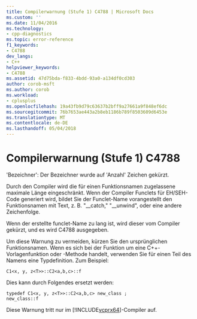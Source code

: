 ```yaml
---
title: Compilerwarnung (Stufe 1) C4788 | Microsoft Docs
ms.custom: ''
ms.date: 11/04/2016
ms.technology:
- cpp-diagnostics
ms.topic: error-reference
f1_keywords:
- C4788
dev_langs:
- C++
helpviewer_keywords:
- C4788
ms.assetid: 47d75bda-f833-4bdd-93a0-a134df0cd303
author: corob-msft
ms.author: corob
ms.workload:
- cplusplus
ms.openlocfilehash: 19a43fb9d79c63637b2bff9a27661a9f848ef6dc
ms.sourcegitcommit: 76b7653ae443a2b8eb1186b789f8503609d6453e
ms.translationtype: MT
ms.contentlocale: de-DE
ms.lasthandoff: 05/04/2018
---
```

# <a name="compiler-warning-level-1-c4788"></a>Compilerwarnung (Stufe 1) C4788
'Bezeichner': Der Bezeichner wurde auf 'Anzahl' Zeichen gekürzt.  
  
 Durch den Compiler wird die für einen Funktionsnamen zugelassene maximale Länge eingeschränkt. Wenn der Compiler Funclets für EH/SEH-Code generiert wird, bildet Sie der Funclet-Name vorangestellt den Funktionsnamen mit Text, z. B. "__catch," "\__unwind", oder eine andere Zeichenfolge.  
  
 Wenn der erstellte funclet-Name zu lang ist, wird dieser vom Compiler gekürzt, und es wird C4788 ausgegeben.  
  
 Um diese Warnung zu vermeiden, kürzen Sie den ursprünglichen Funktionsnamen. Wenn es sich bei der Funktion um eine C++-Vorlagenfunktion oder -Methode handelt, verwenden Sie für einen Teil des Namens eine Typdefinition. Zum Beispiel:  
  
```  
C1<x, y, z<T>>::C2<a,b,c>::f  
```  
  
 Dies kann durch Folgendes ersetzt werden:  
  
```  
typedef C1<x, y, z<T>>::C2<a,b,c> new_class ;  
new_class::f  
```  
  
 Diese Warnung tritt nur im [!INCLUDE[vcprx64](../../assembler/inline/includes/vcprx64_md.md)]-Compiler auf.